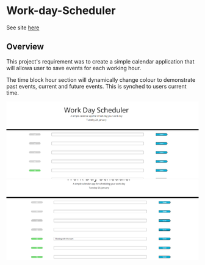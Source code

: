 # Work-day-Scheduler

See site [here]()

## Overview

This project's requirement was to create a simple calendar application that will allowa user to save events for each working hour.

The time block hour section will dynamically change colour to demonstrate past events, current and future events. This is synched to users current time.


![Schedule_Empty_Fields](./images/work-day-scheduler-01.png)
![Schedule_User_Input](./images/work-day-scheduler-02.png)

